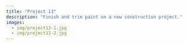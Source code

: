 ```yaml
---
title: "Project 13"
description: "Finish and trim paint on a new construction project."
images:
  - img/project13-1.jpg
  - img/project13-2.jpg
---
```

